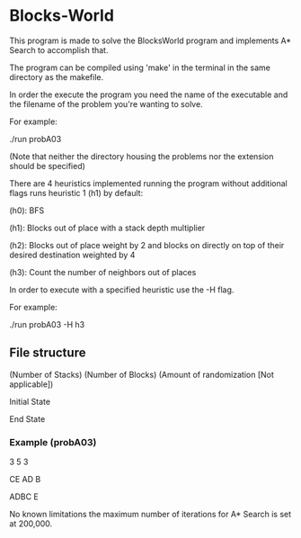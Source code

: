 # Blocks-World
This program is made to solve the BlocksWorld program and implements A* Search to accomplish that.

The program can be compiled using 'make' in the terminal in the same directory as the makefile.

In order the execute the program you need the name of the executable and the filename of the problem you're wanting to solve.

For example:

  ./run probA03
  
(Note that neither the directory housing the problems nor the extension should be specified)

There are 4 heuristics implemented running the program without additional flags runs heuristic 1 (h1) by default:

  (h0): BFS
  
  (h1): Blocks out of place with a stack depth multiplier
  
  (h2): Blocks out of place weight by 2 and blocks on directly on top of their desired destination weighted by 4
  
  (h3): Count the number of neighbors out of places
 
In order to execute with a specified heuristic use the -H flag.

For example:

  ./run probA03 -H h3
  
## File structure
(Number of Stacks) (Number of Blocks) (Amount of randomization [Not applicable])
>>>>>>>>>>>
Initial State
>>>>>>>>>>>
End State
>>>>>>>>>>>

### Example (probA03)
3 5 3
>>>>>>>>>>
CE
AD
B
>>>>>>>>>>

ADBC
E
>>>>>>>>>>

  
No known limitations the maximum number of iterations for A* Search is set at 200,000.
